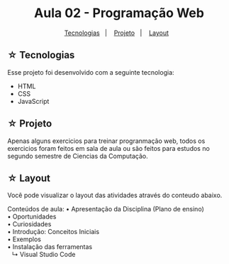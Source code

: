 <h1 align="center">Aula 02 - Programação Web</h1>

<p align="center">
  <a href="#-tecnologias">Tecnologias</a>&nbsp;&nbsp;&nbsp;|&nbsp;&nbsp;&nbsp;
  <a href="#-projeto">Projeto</a>&nbsp;&nbsp;&nbsp;|&nbsp;&nbsp;&nbsp;
  <a href="#-layout">Layout</a>&nbsp;&nbsp;&nbsp;
</p>

## ☆ Tecnologias

Esse projeto foi desenvolvido com a seguinte tecnologia:
- HTML
- CSS
- JavaScript

## ☆ Projeto
Apenas alguns exercicios para treinar progranmação web, todos os exercicios foram feitos em sala de aula ou são feitos para estudos no segundo semestre de Ciencias da Computação.
## ☆ Layout

Você pode visualizar o layout das atividades através do conteudo abaixo.<br>

Conteúdos de aula:
• Apresentação da Disciplina (Plano de ensino) <br>
• Oportunidades <br>
• Curiosidades <br>
• Introdução: Conceitos Iniciais <br>
• Exemplos <br>
• Instalação das ferramentas <br>
⠀↳ Visual Studio Code

